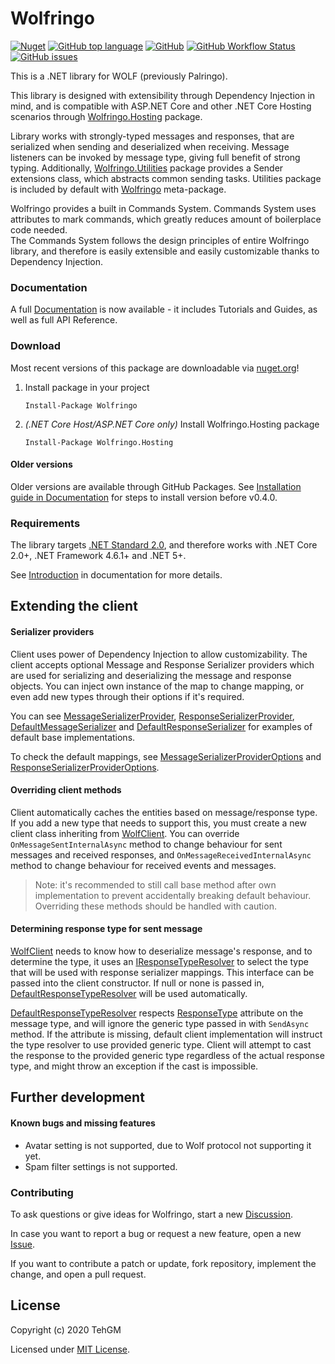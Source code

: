 
# Wolfringo
[![Nuget](https://img.shields.io/nuget/v/Wolfringo)](https://www.nuget.org/packages/Wolfringo/) [![GitHub top language](https://img.shields.io/github/languages/top/TehGM/Wolfringo)](https://github.com/TehGM/Wolfringo) [![GitHub](https://img.shields.io/github/license/TehGM/Wolfringo)](LICENSE) [![GitHub Workflow Status](https://img.shields.io/github/workflow/status/TehGM/Wolfringo/.NET%20Core%20Build)](https://github.com/TehGM/Wolfringo/actions) [![GitHub issues](https://img.shields.io/github/issues/TehGM/Wolfringo)](https://github.com/TehGM/Wolfringo/issues)

This is a .NET library for WOLF (previously Palringo).

This library is designed with extensibility through Dependency Injection in mind, and is compatible with ASP.NET Core and other .NET Core Hosting scenarios through [Wolfringo.Hosting](https://www.nuget.org/packages/Wolfringo.Hosting/) package.

Library works with strongly-typed messages and responses, that are serialized when sending and deserialized when receiving. Message listeners can be invoked by message type, giving full benefit of strong typing. Additionally, [Wolfringo.Utilities](https://www.nuget.org/packages/Wolfringo.Utilities/) package provides a Sender extensions class, which abstracts common sending tasks. Utilities package is included by default with [Wolfringo](https://www.nuget.org/packages/Wolfringo/) meta-package.

Wolfringo provides a built in Commands System. Commands System uses attributes to mark commands, which greatly reduces amount of boilerplace code needed.  
The Commands System follows the design principles of entire Wolfringo library, and therefore is easily extensible and easily customizable thanks to Dependency Injection.

### Documentation
A full [Documentation](https://wolfringo.tehgm.net) is now available - it includes Tutorials and Guides, as well as full API Reference.

### Download
Most recent versions of this package are downloadable via [nuget.org](https://www.nuget.org/packages/Wolfringo/)!

1. Install package in your project
    ```cli
    Install-Package Wolfringo
    ```
2. *(.NET Core Host/ASP.NET Core only)* Install Wolfringo.Hosting package
    ```cli
    Install-Package Wolfringo.Hosting
    ```

#### Older versions
Older versions are available through GitHub Packages. See [Installation guide in Documentation](https://wolfringo.tehgm.net/guides/getting-started/installation#older-versions) for steps to install version before v0.4.0.

### Requirements
The library targets [.NET Standard 2.0](https://docs.microsoft.com/en-gb/dotnet/standard/net-standard), and therefore works with .NET Core 2.0+, .NET Framework 4.6.1+ and .NET 5+.

See [Introduction](https://wolfringo.tehgm.net/guides/index.html#requirements) in documentation for more details.


## Extending the client
#### Serializer providers
Client uses power of Dependency Injection to allow customizability. The client accepts optional Message and Response Serializer providers which are used for serializing and deserializing the message and response objects. You can inject own instance of the map to change mapping, or even add new types through their options if it's required.

You can see [MessageSerializerProvider](Josh.Core/Messages/Serialization/MessageSerializerProvider.cs), [ResponseSerializerProvider](Josh.Core/Messages/Serialization/DefaultResponseSerializerProvider.cs), [DefaultMessageSerializer](Josh.Core/Messages/Serialization/Serializers/DefaultMessageSerializer.cs) and [DefaultResponseSerializer](Josh.Core/Messages/Serialization/Serializers/DefaultResponseSerializer.cs) for examples of default base implementations.

To check the default mappings, see [MessageSerializerProviderOptions](Josh.Core/Messages/Serialization/MessageSerializerProviderOptions.cs) and [ResponseSerializerProviderOptions](Josh.Core/Messages/Serialization/DefaultResponseSerializerProviderOptions.cs).

#### Overriding client methods
Client automatically caches the entities based on message/response type. If you add a new type that needs to support this, you must create a new client class inheriting from [WolfClient](Josh.Core/WolfClient.cs). You can override `OnMessageSentInternalAsync` method to change behaviour for sent messages and received responses, and `OnMessageReceivedInternalAsync` method to change behaviour for received events and messages.

> Note: it's recommended to still call base method after own implementation to prevent accidentally breaking default behaviour. Overriding these methods should be handled with caution.

#### Determining response type for sent message
[WolfClient](Josh.Core/WolfClient.cs) needs to know how to deserialize message's response, and to determine the type, it uses an [IResponseTypeResolver](Josh.Core/Messages/Responses/IResponseTypeResolver.cs) to select the type that will be used with response serializer mappings. This interface can be passed into the client constructor. If null or none is passed in, [DefaultResponseTypeResolver](Josh.Core/Messages/Responses/DefaultResponseTypeResolver.cs) will be used automatically.

[DefaultResponseTypeResolver](Josh.Core/Messages/Responses/DefaultResponseTypeResolver.cs) respects [ResponseType](Josh.Core/Messages/Responses/ResponseTypeAttribute.cs) attribute on the message type, and will ignore the generic type passed in with `SendAsync` method. If the attribute is missing, default client implementation will instruct the type resolver to use provided generic type. Client will attempt to cast the response to the provided generic type regardless of the actual response type, and might throw an exception if the cast is impossible.

## Further development
#### Known bugs and missing features
- Avatar setting is not supported, due to Wolf protocol not supporting it yet.
- Spam filter settings is not supported.

### Contributing
To ask questions or give ideas for Wolfringo, start a new [Discussion](https://github.com/TehGM/Wolfringo/discussions).

In case you want to report a bug or request a new feature, open a new [Issue](https://github.com/TehGM/Wolfringo/issues).

If you want to contribute a patch or update, fork repository, implement the change, and open a pull request.

## License
Copyright (c) 2020 TehGM 

Licensed under [MIT License](LICENSE).
